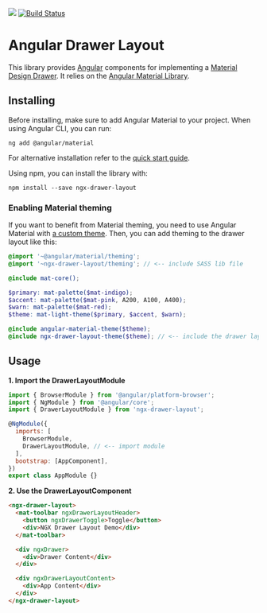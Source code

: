 <a target="_blank" href="https://www.npmjs.com/package/ngx-drawer-layout">![](https://img.shields.io/npm/v/ngx-drawer-layout.svg)</a>
[![Build Status](https://github.com/kevlatus/ngx-drawer-layout/workflows/Deploy/badge.svg)](https://github.com/kevlatus/ngx-drawer-layout/actions)

# Angular Drawer Layout

This library provides [Angular](https://angular.io/) components for implementing a
[Material Design Drawer](https://material.io/design/components/navigation-drawer.html).
It relies on the [Angular Material Library](https://material.angular.io/).

## Installing

Before installing, make sure to add Angular Material to your project. When using Angular CLI, you can run:

```
ng add @angular/material
```

For alternative installation refer to the [quick start guide](https://material.angular.io/guide/getting-started).

Using npm, you can install the library with:

```
npm install --save ngx-drawer-layout
```

### Enabling Material theming

If you want to benefit from Material theming, you need to use Angular Material
with [a custom theme](https://material.angular.io/guide/theming#defining-a-custom-theme).
Then, you can add theming to the drawer layout like this:

```scss
@import '~@angular/material/theming';
@import '~ngx-drawer-layout/theming'; // <-- include SASS lib file

@include mat-core();

$primary: mat-palette($mat-indigo);
$accent: mat-palette($mat-pink, A200, A100, A400);
$warn: mat-palette($mat-red);
$theme: mat-light-theme($primary, $accent, $warn);

@include angular-material-theme($theme);
@include ngx-drawer-layout-theme($theme); // <-- include the drawer layout theme
```

## Usage

**1. Import the DrawerLayoutModule**

```javascript
import { BrowserModule } from '@angular/platform-browser';
import { NgModule } from '@angular/core';
import { DrawerLayoutModule } from 'ngx-drawer-layout';

@NgModule({
  imports: [
    BrowserModule,
    DrawerLayoutModule, // <-- import module
  ],
  bootstrap: [AppComponent],
})
export class AppModule {}
```

**2. Use the DrawerLayoutComponent**

```html
<ngx-drawer-layout>
  <mat-toolbar ngxDrawerLayoutHeader>
    <button ngxDrawerToggle>Toggle</button>
    <div>NGX Drawer Layout Demo</div>
  </mat-toolbar>

  <div ngxDrawer>
    <div>Drawer Content</div>
  </div>

  <div ngxDrawerLayoutContent>
    <div>App Content</div>
  </div>
</ngx-drawer-layout>
```

